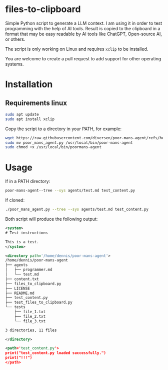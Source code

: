 # files-to-clipboard

Simple Python script to generate a LLM context.
I am using it in order to test programming with the help of AI tools.
Result is copied to the clipboard in a format that may be easy readable by 
AI tools like ChatGPT, Open-source AI, or others.

The script is only working on Linux and requires `xclip` to be installed.

You are welcome to create a pull request to add support for other operating systems.

# Installation

## Requirements linux

```bash
sudo apt update
sudo apt install xclip
```

Copy the script to a directory in your PATH, for example:

```bash
wget https://raw.githubusercontent.com/diversen/poor-mans-agent/refs/heads/main/poor_mans_agent.py
sudo mv poor_mans_agent.py /usr/local/bin/poor-mans-agent
sudo chmod +x /usr/local/bin/poormans-agent
```

# Usage

If in a PATH directory:

```bash
poor-mans-agent--tree --sys agents/test.md test_content.py
```

If cloned:

```bash
./poor_mans_agent.py --tree --sys agents/test.md test_content.py
```

Both script will produce the following output:

```xml
<system>
# Test instructions

This is a test.
</system>

<directory path='/home/dennis/poor-mans-agent'>
/home/dennis/poor-mans-agent
├── agents
│   ├── programmer.md
│   └── test.md
├── content.txt
├── files_to_clipboard.py
├── LICENSE
├── README.md
├── test_content.py
├── test_files_to_clipboard.py
└── tests
    ├── file_1.txt
    ├── file_2.txt
    └── file_3.txt

3 directories, 11 files

</directory>

<path='test_content.py'>
print("test_content.py loaded successfully.")
print("!!!")
</path>

```
